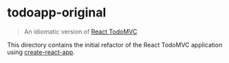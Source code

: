# todoapp-original

> An idiomatic version of [React TodoMVC](http://todomvc.com/examples/react/)

This directory contains the initial refactor of the React TodoMVC application using [create-react-app](https://github.com/facebookincubator/create-react-app).
